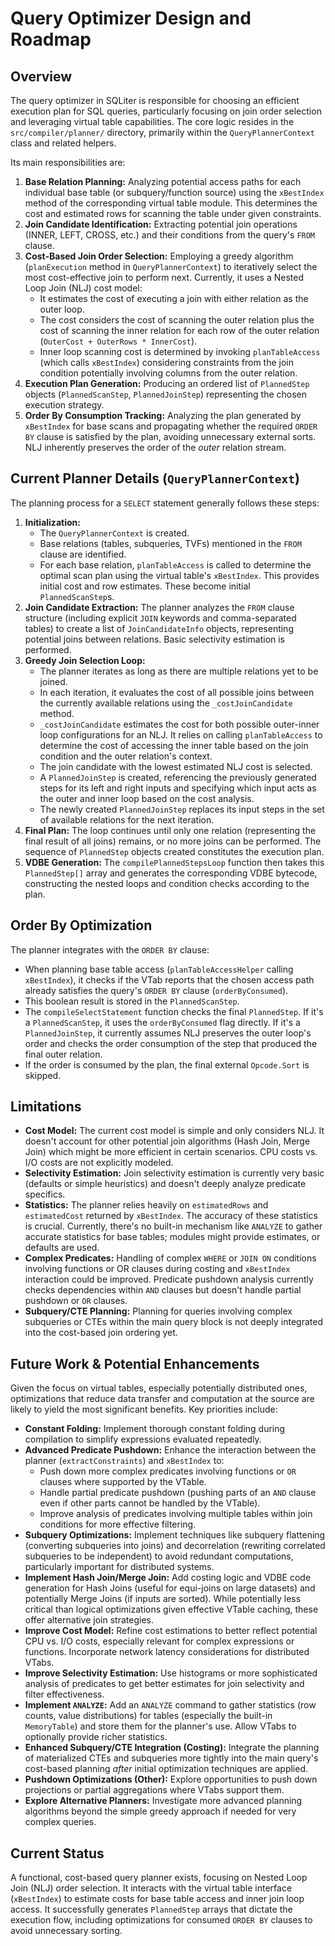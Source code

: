 # Query Optimizer Design and Roadmap

## Overview

The query optimizer in SQLiter is responsible for choosing an efficient execution plan for SQL queries, particularly focusing on join order selection and leveraging virtual table capabilities. The core logic resides in the `src/compiler/planner/` directory, primarily within the `QueryPlannerContext` class and related helpers.

Its main responsibilities are:

1.  **Base Relation Planning:** Analyzing potential access paths for each individual base table (or subquery/function source) using the `xBestIndex` method of the corresponding virtual table module. This determines the cost and estimated rows for scanning the table under given constraints.
2.  **Join Candidate Identification:** Extracting potential join operations (INNER, LEFT, CROSS, etc.) and their conditions from the query's `FROM` clause.
3.  **Cost-Based Join Order Selection:** Employing a greedy algorithm (`planExecution` method in `QueryPlannerContext`) to iteratively select the most cost-effective join to perform next. Currently, it uses a Nested Loop Join (NLJ) cost model:
    *   It estimates the cost of executing a join with either relation as the outer loop.
    *   The cost considers the cost of scanning the outer relation plus the cost of scanning the inner relation for each row of the outer relation (`OuterCost + OuterRows * InnerCost`).
    *   Inner loop scanning cost is determined by invoking `planTableAccess` (which calls `xBestIndex`) considering constraints from the join condition potentially involving columns from the outer relation.
4.  **Execution Plan Generation:** Producing an ordered list of `PlannedStep` objects (`PlannedScanStep`, `PlannedJoinStep`) representing the chosen execution strategy.
5.  **Order By Consumption Tracking:** Analyzing the plan generated by `xBestIndex` for base scans and propagating whether the required `ORDER BY` clause is satisfied by the plan, avoiding unnecessary external sorts. NLJ inherently preserves the order of the *outer* relation stream.

## Current Planner Details (`QueryPlannerContext`)

The planning process for a `SELECT` statement generally follows these steps:

1.  **Initialization:**
    *   The `QueryPlannerContext` is created.
    *   Base relations (tables, subqueries, TVFs) mentioned in the `FROM` clause are identified.
    *   For each base relation, `planTableAccess` is called to determine the optimal scan plan using the virtual table's `xBestIndex`. This provides initial cost and row estimates. These become initial `PlannedScanStep`s.
2.  **Join Candidate Extraction:** The planner analyzes the `FROM` clause structure (including explicit `JOIN` keywords and comma-separated tables) to create a list of `JoinCandidateInfo` objects, representing potential joins between relations. Basic selectivity estimation is performed.
3.  **Greedy Join Selection Loop:**
    *   The planner iterates as long as there are multiple relations yet to be joined.
    *   In each iteration, it evaluates the cost of all possible joins between the currently available relations using the `_costJoinCandidate` method.
    *   `_costJoinCandidate` estimates the cost for both possible outer-inner loop configurations for an NLJ. It relies on calling `planTableAccess` to determine the cost of accessing the inner table based on the join condition and the outer relation's context.
    *   The join candidate with the lowest estimated NLJ cost is selected.
    *   A `PlannedJoinStep` is created, referencing the previously generated steps for its left and right inputs and specifying which input acts as the outer and inner loop based on the cost analysis.
    *   The newly created `PlannedJoinStep` replaces its input steps in the set of available relations for the next iteration.
4.  **Final Plan:** The loop continues until only one relation (representing the final result of all joins) remains, or no more joins can be performed. The sequence of `PlannedStep` objects created constitutes the execution plan.
5.  **VDBE Generation:** The `compilePlannedStepsLoop` function then takes this `PlannedStep[]` array and generates the corresponding VDBE bytecode, constructing the nested loops and condition checks according to the plan.

## Order By Optimization

The planner integrates with the `ORDER BY` clause:

*   When planning base table access (`planTableAccessHelper` calling `xBestIndex`), it checks if the VTab reports that the chosen access path already satisfies the query's `ORDER BY` clause (`orderByConsumed`).
*   This boolean result is stored in the `PlannedScanStep`.
*   The `compileSelectStatement` function checks the final `PlannedStep`. If it's a `PlannedScanStep`, it uses the `orderByConsumed` flag directly. If it's a `PlannedJoinStep`, it currently assumes NLJ preserves the outer loop's order and checks the order consumption of the step that produced the final outer relation.
*   If the order is consumed by the plan, the final external `Opcode.Sort` is skipped.

## Limitations

*   **Cost Model:** The current cost model is simple and only considers NLJ. It doesn't account for other potential join algorithms (Hash Join, Merge Join) which might be more efficient in certain scenarios. CPU costs vs. I/O costs are not explicitly modeled.
*   **Selectivity Estimation:** Join selectivity estimation is currently very basic (defaults or simple heuristics) and doesn't deeply analyze predicate specifics.
*   **Statistics:** The planner relies heavily on `estimatedRows` and `estimatedCost` returned by `xBestIndex`. The accuracy of these statistics is crucial. Currently, there's no built-in mechanism like `ANALYZE` to gather accurate statistics for base tables; modules might provide estimates, or defaults are used.
*   **Complex Predicates:** Handling of complex `WHERE` or `JOIN ON` conditions involving functions or OR clauses during costing and `xBestIndex` interaction could be improved. Predicate pushdown analysis currently checks dependencies within `AND` clauses but doesn't handle partial pushdown or `OR` clauses.
*   **Subquery/CTE Planning:** Planning for queries involving complex subqueries or CTEs within the main query block is not deeply integrated into the cost-based join ordering yet.

## Future Work & Potential Enhancements

Given the focus on virtual tables, especially potentially distributed ones, optimizations that reduce data transfer and computation at the source are likely to yield the most significant benefits. Key priorities include:

*   **Constant Folding:** Implement thorough constant folding during compilation to simplify expressions evaluated repeatedly.
*   **Advanced Predicate Pushdown:** Enhance the interaction between the planner (`extractConstraints`) and `xBestIndex` to:
    *   Push down more complex predicates involving functions or `OR` clauses where supported by the VTable.
    *   Handle partial predicate pushdown (pushing parts of an `AND` clause even if other parts cannot be handled by the VTable).
    *   Improve analysis of predicates involving multiple tables within join conditions for more effective filtering.
*   **Subquery Optimizations:** Implement techniques like subquery flattening (converting subqueries into joins) and decorrelation (rewriting correlated subqueries to be independent) to avoid redundant computations, particularly important for distributed systems.
*   **Implement Hash Join/Merge Join:** Add costing logic and VDBE code generation for Hash Joins (useful for equi-joins on large datasets) and potentially Merge Joins (if inputs are sorted). While potentially less critical than logical optimizations given effective VTable caching, these offer alternative join strategies.
*   **Improve Cost Model:** Refine cost estimations to better reflect potential CPU vs. I/O costs, especially relevant for complex expressions or functions. Incorporate network latency considerations for distributed VTabs.
*   **Improve Selectivity Estimation:** Use histograms or more sophisticated analysis of predicates to get better estimates for join selectivity and filter effectiveness.
*   **Implement `ANALYZE`:** Add an `ANALYZE` command to gather statistics (row counts, value distributions) for tables (especially the built-in `MemoryTable`) and store them for the planner's use. Allow VTabs to optionally provide richer statistics.
*   **Enhanced Subquery/CTE Integration (Costing):** Integrate the planning of materialized CTEs and subqueries more tightly into the main query's cost-based planning *after* initial optimization techniques are applied.
*   **Pushdown Optimizations (Other):** Explore opportunities to push down projections or partial aggregations where VTabs support them.
*   **Explore Alternative Planners:** Investigate more advanced planning algorithms beyond the simple greedy approach if needed for very complex queries.

## Current Status

A functional, cost-based query planner exists, focusing on Nested Loop Join (NLJ) order selection. It interacts with the virtual table interface (`xBestIndex`) to estimate costs for base table access and inner join loop access. It successfully generates `PlannedStep` arrays that dictate the execution flow, including optimizations for consumed `ORDER BY` clauses to avoid unnecessary sorting.
